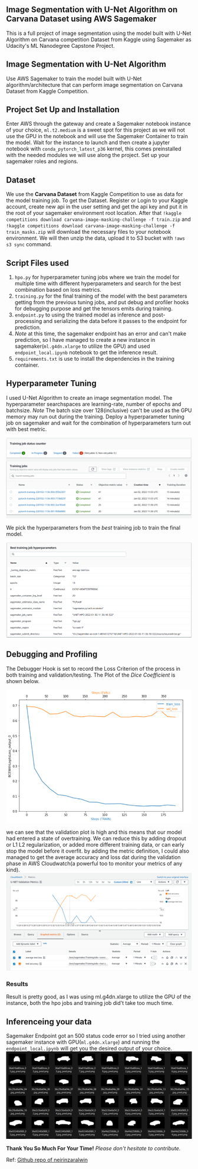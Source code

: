 ## Image Segmentation with U-Net Algorithm on Carvana Dataset using AWS Sagemaker
This is a full project of image segmentation using the model built with U-Net Algorithm on Carvana competition Dataset from Kaggle using Sagemaker as Udacity's ML Nanodegree Capstone Project.

## Image Segmentation with U-Net Algorithm

Use AWS Sagemaker to train the model built with U-Net algorithm/architecture that can perform image segmentation on Carvana Dataset from Kaggle Competition.

## Project Set Up and Installation
Enter AWS through the gateway and create a Sagemaker notebook instance of your choice, `ml.t2.medium` is a sweet spot for this project as we will not use the GPU in the notebook and will use the Sagemaker Container to train the model. Wait for the instance to launch and then create a jupyter notebook with `conda_pytorch_latest_p36` kernel, this comes preinstalled with the needed modules we will use along the project. Set up your sagemaker roles and regions.

## Dataset
We use the **Carvana Dataset** from Kaggle Competition to use as data for the model training job. To get the Dataset. Register or Login to your Kaggle account, create new api in the user setting and get the api key and put it in the root of your sagemaker environment root location. 
After that `!kaggle competitions download carvana-image-masking-challenge -f train.zip` and 
`!kaggle competitions download carvana-image-masking-challenge -f train_masks.zip` will download the necessary files to your notebook environment. We will then unzip the data, upload it to S3 bucket with `!aws s3 sync` command.

## Script Files used
1. `hpo.py` for hyperparameter tuning jobs where we train the model for multiple time with different hyperparameters and search for the best combination based on loss metrics.
2. `training.py` for the final training of the model with the best parameters getting from the previous tuning jobs, and put debug and profiler hooks for debugging purpose and get the tensors emits during training.
3. `endpoint.py` to using the trained model as inference and post-processing and serializing the data before it passes to the endpoint for prediction.
4. *Note* at this time, the sagemaker endpoint has an error and can't make prediction, so I have managed to create a new instance in sagemaker(`ml.g4dn.xlarge` to utilize the GPU) and used `endpoint_local.ipynb` notebook to get the inference result.
5. `requirements.txt` is use to install the dependencies in the training container.

## Hyperparameter Tuning
I used U-Net Algorithm to create an image segmentation model.
The hyperparameter searchspaces are learning-rate, number of epochs and batchsize.
*Note* The batch size over 128(inclusive) can't be used as the GPU memory may run out during the training.
Deploy a hyperparameter tuning job on sagemaker and wait for the combination of hyperparameters turn out with best metric.

![hyperparameter tuning job](https://github.com/htinaunglu/UNET-Image-Segmentation/blob/main/images/HPO_Training_Jobs.png)

We pick the hyperparameters from the *best* training job to train the final model.

![best job's hyperparameters](https://github.com/htinaunglu/UNET-Image-Segmentation/blob/main/images/Best_Training_Job.png)


## Debugging and Profiling
The Debugger Hook is set to record the Loss Criterion of the process in both training and validation/testing.
The Plot of the *Dice Coefficient* is shown below. 

![Dice Coefficient](https://github.com/htinaunglu/UNET-Image-Segmentation/blob/main/images/Loss_Output_Plot.png)

we can see that the validation plot is high and this means that our model had entered a state of overtraining. We can reduce this by adding dropout or L1 L2 regularization, or added more different training data, or can early stop the model before it overfit.
by adding the metric definition, I could also managed to get the average accuracy and loss dat during the validation phase in AWS Cloudwatch(a powerful too to monitor your metrics of any kind).
![Metrics](https://github.com/htinaunglu/UNET-Image-Segmentation/blob/main/images/Validation%20Metrics.png)


### Results
Result is pretty good, as I was using ml.g4dn.xlarge to utilize the GPU of the instance, both the hpo jobs and training job did't take too much time.

## Inferenceing your data
Sagemaker Endpoint got an 500 status code error so I tried using another sagemaker instance with GPU(`ml.g4dn.xlarge`) and running the `endpoint_local.ipynb` will get you the desired output of your choice. 
![Result](https://github.com/htinaunglu/UNET-Image-Segmentation/blob/main/images/result_image.png)


**Thank You So Much For Your Time!**
*Please don't hesitate to contribute.*

Ref: [Github repo of neirinzaralwin](https://github.com/neirinzaralwin)
